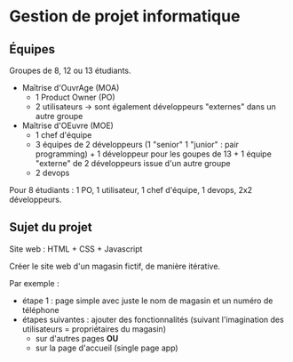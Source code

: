 # Gestion de projet informatique

## Équipes
Groupes de 8, 12 ou 13 étudiants.

* Maîtrise d'OuvrAge (MOA)
    * 1 Product Owner (PO)
    * 2 utilisateurs -> sont également développeurs "externes" dans un autre groupe
* Maîtrise d'OEuvre (MOE)
    * 1 chef d'équipe
    * 3 équipes de 2 développeurs (1 "senior" 1 "junior" : pair programming) + 1 développeur pour les goupes de 13 + 1 équipe "externe" de 2 développeurs issue d'un autre groupe
    * 2 devops
 
Pour 8 étudiants : 1 PO, 1 utilisateur, 1 chef d'équipe, 1 devops, 2x2 développeurs.

## Sujet du projet

Site web : HTML + CSS + Javascript

Créer le site web d'un magasin fictif, de manière itérative.

Par exemple :

  - étape 1 : page simple avec juste le nom de magasin et un numéro de téléphone
  - étapes suivantes : ajouter des fonctionnalités (suivant l'imagination des utilisateurs = propriétaires du magasin)
    + sur d'autres pages **OU**
    + sur la page d'accueil (single page app)
